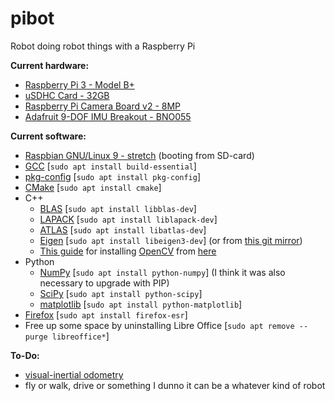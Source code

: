 # pibot
Robot doing robot things with a Raspberry Pi

**Current hardware:**
- [Raspberry Pi 3 - Model B+](https://www.adafruit.com/product/3775)
- [uSDHC Card - 32GB](https://www.amazon.com/gp/product/B010Q57T02/ref=oh_aui_detailpage_o00_s00?ie=UTF8&psc=1)
- [Raspberry Pi Camera Board v2 - 8MP](https://www.adafruit.com/product/3099)
- [Adafruit 9-DOF IMU Breakout - BNO055](https://www.adafruit.com/product/2472)

**Current software:**
- [Raspbian GNU/Linux 9 - stretch](https://www.raspberrypi.org/downloads/raspbian/) (booting from SD-card)
- [GCC](https://gcc.gnu.org/) [`sudo apt install build-essential`]
- [pkg-config](https://www.freedesktop.org/wiki/Software/pkg-config/) [`sudo apt install pkg-config`]
- [CMake](https://cmake.org/) [`sudo apt install cmake`]
- C++
  - [BLAS](http://www.netlib.org/blas/) [`sudo apt install libblas-dev`]
  - [LAPACK](http://www.netlib.org/lapack/) [`sudo apt install liblapack-dev`]
  - [ATLAS](http://math-atlas.sourceforge.net/) [`sudo apt install libatlas-dev`]
  - [Eigen](http://eigen.tuxfamily.org/index.php?title=Main_Page) [`sudo apt install libeigen3-dev`] (or from [this git mirror](https://github.com/eigenteam/eigen-git-mirror))
  - [This guide](https://www.pyimagesearch.com/2017/09/04/raspbian-stretch-install-opencv-3-python-on-your-raspberry-pi/) for installing [OpenCV](https://opencv.org/) from [here](https://github.com/opencv/opencv)
- Python
  - [NumPy](http://www.numpy.org/) [`sudo apt install python-numpy`] (I think it was also necessary to upgrade with PIP)
  - [SciPy](https://www.scipy.org/) [`sudo apt install python-scipy`]
  - [matplotlib](https://matplotlib.org/) [`sudo apt install python-matplotlib`]
- [Firefox](https://www.mozilla.org/en-US/) [`sudo apt install firefox-esr`]
- Free up some space by uninstalling Libre Office [`sudo apt remove --purge libreoffice*`]

**To-Do:**
- [visual-inertial odometry](https://en.wikipedia.org/wiki/Visual_odometry)
- fly or walk, drive or something I dunno it can be a whatever kind of robot
